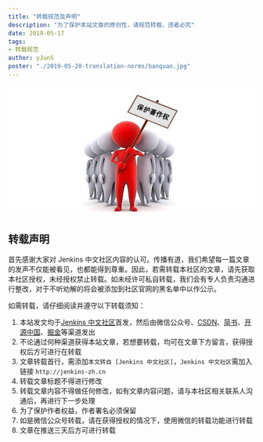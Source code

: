 ```yaml
---
title: "转载规范及声明"
description: "为了保护本站文章的原创性，请规范转载，违者必究"
date: 2019-05-17
tags:
- 转载规范
author: yJunS
poster: "./2019-05-20-translation-norms/banquan.jpg"
---
```


![](2019-05-20-translation-norms/banquan.jpg)
## 转载声明
首先感谢大家对 Jenkins 中文社区内容的认可。传播有道，我们希望每一篇文章的发声不仅能被看见，也都能得到尊重。因此，若需转载本社区的文章，请先获取本社区授权，未经授权禁止转载。如未经许可私自转载，我们会有专人负责沟通进行整改，对于不听劝解的将会被添加到社区官网的黑名单中以作公示。

如需转载，请仔细阅读并遵守以下转载须知：
1. 本站发文均于[Jenkins 中文社区](http://jenkins-zh.cn)首发，然后由微信公众号、[CSDN](https://blog.csdn.net/u014249394/column/info/36607)、[简书](https://www.jianshu.com/c/b34c41b2f68f)、[开源中国](https://www.oschina.net/)、[掘金](https://juejin.im/user/5caa989b5188254418337798)等渠道发出
2. 不论通过何种渠道获得本站文章，若想要转载，均可在文章下方留言，获得授权后方可进行在转载
3. 文章转载首行，需添加`本文转自 [Jenkins 中文社区]`，`Jenkins 中文社区`需加入链接 `http://jenkins-zh.cn`
4. 转载文章标题不得进行修改
5. 转载文章内容不得做任何修改，如有文章内容问题，请与本社区相关联系人沟通后，再进行下一步处理
6. 为了保护作者权益，作者署名必须保留
7. 如是微信公众号转载，请在获得授权的情况下，使用微信的转载功能进行转载
8. 文章在推送三天后方可进行转载
